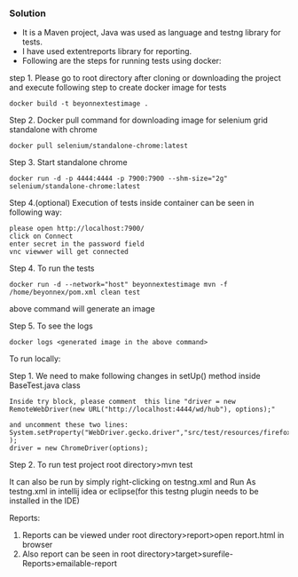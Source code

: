 
### Solution

* It is a Maven project, Java was used as language and testng library for tests.
* I have used extentreports library for reporting.
* Following are the steps for running tests using docker:

step 1. Please go to root directory after cloning or downloading the project and execute following step to create docker image for tests

    docker build -t beyonnextestimage .

Step 2. Docker pull command for downloading image for selenium grid standalone with chrome

    docker pull selenium/standalone-chrome:latest


Step 3. Start standalone chrome

    docker run -d -p 4444:4444 -p 7900:7900 --shm-size="2g" selenium/standalone-chrome:latest

Step 4.(optional) Execution of tests inside container can be seen in following way:

    please open http://localhost:7900/ 
    click on Connect 
    enter secret in the password field
    vnc viewwer will get connected


Step 4. To run the tests

    docker run -d --network="host" beyonnextestimage mvn -f /home/beyonnex/pom.xml clean test
    

above command will generate an image

Step 5. To see the logs

    docker logs <generated image in the above command>


To run locally:

Step 1. We need to make following changes in setUp() method inside BaseTest.java class

    Inside try block, please comment  this line "driver = new RemoteWebDriver(new URL("http://localhost:4444/wd/hub"), options);"

    and uncomment these two lines:
    System.setProperty("WebDriver.gecko.driver","src/test/resources/firefoxdriver_win32/geckodriver.exe" );
    driver = new ChromeDriver(options);



Step 2. To run test
        project root directory>mvn test

It can also be run by simply right-clicking on testng.xml and Run As testng.xml in intellij idea or eclipse(for this testng plugin needs to be 
installed in the IDE)

Reports:

1. Reports can be viewed under root directory>report>open report.html in browser
2. Also report can be seen  in root directory>target>surefile-Reports>emailable-report


